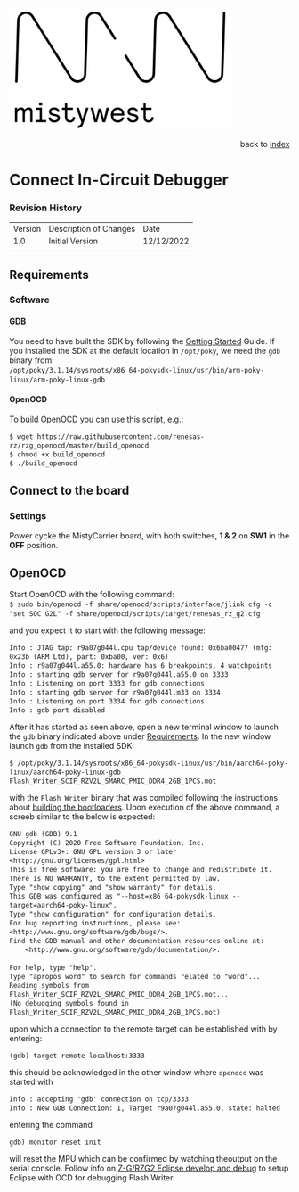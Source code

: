 <img src="img/2018_MistyWest_LogoCombo_FINAL_RGB.png" alt="MistyWest" width="400"/><div style="text-align: right">back to [index]( README.md)</div>

# Connect In-Circuit Debugger
### Revision History

<table>
  <tr>
   <td>Version
   </td>
   <td>Description of Changes
   </td>
   <td>Date
   </td>
  </tr>
  <tr>
   <td>
	   1.0
   </td>
   <td>
	   Initial Version
   </td>
   <td>
	   12/12/2022
   </td>
  </tr>
  <tr>
   <td>
   </td>
   <td>
   </td>
   <td>
   </td>
  </tr>
</table>


## Requirements

### Software

#### GDB

You need to have built the SDK by following the [Getting Started](GettingStarted.md#building-the-sdk-1) Guide. If you installed the SDK at the default location in `/opt/poky`, we need the `gdb` binary from:<br/>
`/opt/poky/3.1.14/sysroots/x86_64-pokysdk-linux/usr/bin/arm-poky-linux/arm-poky-linux-gdb`

#### OpenOCD

To build OpenOCD you can use this [script](https://github.com/renesas-rz/rzg_openocd/blob/master/build_openocd), e.g.: 
```
$ wget https://raw.githubusercontent.com/renesas-rz/rzg_openocd/master/build_openocd
$ chmod +x build_openocd
$ ./build_openocd
```


## Connect to the board

### Settings
 
Power cycke the MistyCarrier board, with both switches, **1 & 2** on **SW1** in the **OFF** position. 

## OpenOCD

Start OpenOCD with the following command:<br />
`$ sudo bin/openocd -f share/openocd/scripts/interface/jlink.cfg -c "set SOC G2L" -f share/openocd/scripts/target/renesas_rz_g2.cfg`

and you expect it to start with the following message:
```
Info : JTAG tap: r9a07g044l.cpu tap/device found: 0x6ba00477 (mfg: 0x23b (ARM Ltd), part: 0xba00, ver: 0x6)
Info : r9a07g044l.a55.0: hardware has 6 breakpoints, 4 watchpoints
Info : starting gdb server for r9a07g044l.a55.0 on 3333
Info : Listening on port 3333 for gdb connections
Info : starting gdb server for r9a07g044l.m33 on 3334
Info : Listening on port 3334 for gdb connections
Info : gdb port disabled
```
After it has started as seen above, open a new terminal window to launch the `gdb` binary indicated above under [Requirements](#Requirements).
In the new window launch `gdb` from the installed SDK:
```
$ /opt/poky/3.1.14/sysroots/x86_64-pokysdk-linux/usr/bin/aarch64-poky-linux/aarch64-poky-linux-gdb Flash_Writer_SCIF_RZV2L_SMARC_PMIC_DDR4_2GB_1PCS.mot
```
with the `Flash_Writer` binary that was compiled following the instructions about [building the bootloaders](BuildBootloaders.md).
Upon execution of the above command, a screeb similar to the below is expected:
```
GNU gdb (GDB) 9.1
Copyright (C) 2020 Free Software Foundation, Inc.
License GPLv3+: GNU GPL version 3 or later <http://gnu.org/licenses/gpl.html>
This is free software: you are free to change and redistribute it.
There is NO WARRANTY, to the extent permitted by law.
Type "show copying" and "show warranty" for details.
This GDB was configured as "--host=x86_64-pokysdk-linux --target=aarch64-poky-linux".
Type "show configuration" for configuration details.
For bug reporting instructions, please see:
<http://www.gnu.org/software/gdb/bugs/>.
Find the GDB manual and other documentation resources online at:
    <http://www.gnu.org/software/gdb/documentation/>.

For help, type "help".
Type "apropos word" to search for commands related to "word"...
Reading symbols from Flash_Writer_SCIF_RZV2L_SMARC_PMIC_DDR4_2GB_1PCS.mot...
(No debugging symbols found in Flash_Writer_SCIF_RZV2L_SMARC_PMIC_DDR4_2GB_1PCS.mot)
```
upon which a connection to the remote target can be established with by entering:
```
(gdb) target remote localhost:3333
```
this should be acknowledged in the other window where `openocd` was started with
```
Info : accepting 'gdb' connection on tcp/3333
Info : New GDB Connection: 1, Target r9a07g044l.a55.0, state: halted
```
entering the command
```
gdb) monitor reset init
```
will reset the MPU which can be confirmed by watching theoutput on the serial console.
Follow info on [Z-G/RZG2 Eclipse develop and debug](https://renesas.info/wiki/RZ-G/RZG2_Eclipse_develop_and_debug#Cross_debugging_bare_metal_programs_using_GDB_and_OpenOCD) to setup Eclipse with OCD for debugging Flash Writer.
